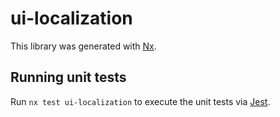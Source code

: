 # ui-localization

This library was generated with [Nx](https://nx.dev).

## Running unit tests

Run `nx test ui-localization` to execute the unit tests via [Jest](https://jestjs.io).
